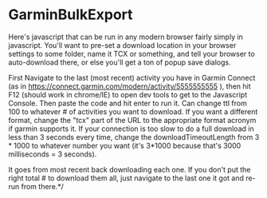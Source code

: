 # GarminBulkExport

Here's javascript that can be run in any modern browser fairly simply in javascript. 
You'll want to pre-set a download location in your browser settings to some folder, name it TCX or something, and tell your browser to auto-download there, or else you'll get a ton of popup save dialogs.

First Navigate to the last (most recent) activity you have in Garmin Connect (as in https://connect.garmin.com/modern/activity/5555555555 ), then hit F12 (should work in chrome/IE) to open dev tools to get to the Javascript Console. 
Then paste the code and hit enter to run it. Can change ttl from 100 to whatever # of activities you want to download.
If you want a different format, change the "tcx" part of the URL to the appropriate format acronym if garmin supports it.
If your connection is too slow to do a full download in less than 3 seconds every time, change the downloadTimeoutLength from 3 * 1000 to whatever number you want (it's 3*1000 because that's 3000 milliseconds = 3 seconds).

It goes from most recent back downloading each one. If you don't put the right total # to download them all, just navigate to the last one it got and re-run from there.*/

